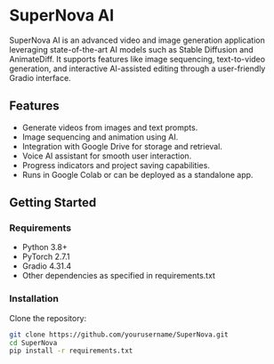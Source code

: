 # SuperNova AI

SuperNova AI is an advanced video and image generation application leveraging state-of-the-art AI models such as Stable Diffusion and AnimateDiff. It supports features like image sequencing, text-to-video generation, and interactive AI-assisted editing through a user-friendly Gradio interface.

## Features

- Generate videos from images and text prompts.
- Image sequencing and animation using AI.
- Integration with Google Drive for storage and retrieval.
- Voice AI assistant for smooth user interaction.
- Progress indicators and project saving capabilities.
- Runs in Google Colab or can be deployed as a standalone app.

## Getting Started

### Requirements

- Python 3.8+
- PyTorch 2.7.1
- Gradio 4.31.4
- Other dependencies as specified in requirements.txt

### Installation

Clone the repository:

```bash
git clone https://github.com/yourusername/SuperNova.git
cd SuperNova
pip install -r requirements.txt